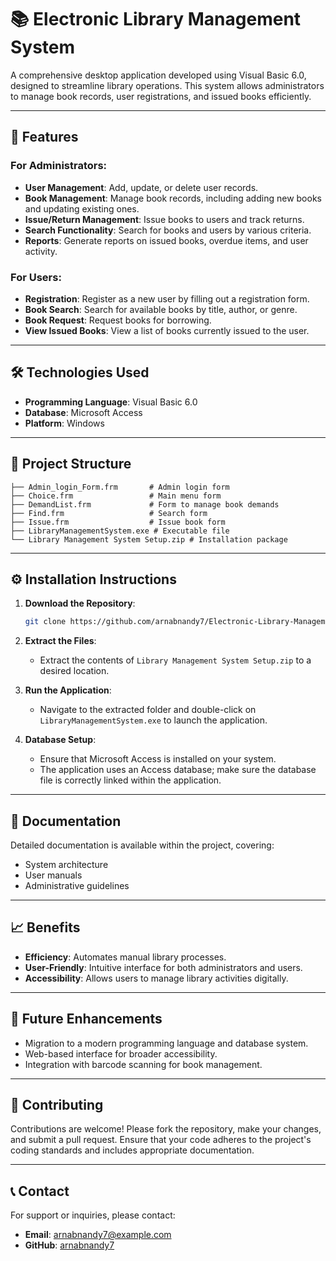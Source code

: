 # 📚 Electronic Library Management System

A comprehensive desktop application developed using Visual Basic 6.0, designed to streamline library operations. This system allows administrators to manage book records, user registrations, and issued books efficiently.

---

## 🚀 Features

### For Administrators:

- **User Management**: Add, update, or delete user records.
- **Book Management**: Manage book records, including adding new books and updating existing ones.
- **Issue/Return Management**: Issue books to users and track returns.
- **Search Functionality**: Search for books and users by various criteria.
- **Reports**: Generate reports on issued books, overdue items, and user activity.

### For Users:

- **Registration**: Register as a new user by filling out a registration form.
- **Book Search**: Search for available books by title, author, or genre.
- **Book Request**: Request books for borrowing.
- **View Issued Books**: View a list of books currently issued to the user.

---

## 🛠️ Technologies Used

- **Programming Language**: Visual Basic 6.0
- **Database**: Microsoft Access
- **Platform**: Windows

---

## 📂 Project Structure

```
├── Admin_login_Form.frm       # Admin login form
├── Choice.frm                 # Main menu form
├── DemandList.frm             # Form to manage book demands
├── Find.frm                   # Search form
├── Issue.frm                  # Issue book form
├── LibraryManagementSystem.exe # Executable file
└── Library Management System Setup.zip # Installation package
```

---

## ⚙️ Installation Instructions

1. **Download the Repository**:

   ```bash
   git clone https://github.com/arnabnandy7/Electronic-Library-Management-System.git
   ```

2. **Extract the Files**:

   - Extract the contents of `Library Management System Setup.zip` to a desired location.

3. **Run the Application**:

   - Navigate to the extracted folder and double-click on `LibraryManagementSystem.exe` to launch the application.

4. **Database Setup**:

   - Ensure that Microsoft Access is installed on your system.
   - The application uses an Access database; make sure the database file is correctly linked within the application.

---

## 📄 Documentation

Detailed documentation is available within the project, covering:

- System architecture
- User manuals
- Administrative guidelines

---

## 📈 Benefits

- **Efficiency**: Automates manual library processes.
- **User-Friendly**: Intuitive interface for both administrators and users.
- **Accessibility**: Allows users to manage library activities digitally.

---

## 🔧 Future Enhancements

- Migration to a modern programming language and database system.
- Web-based interface for broader accessibility.
- Integration with barcode scanning for book management.

---

## 🤝 Contributing

Contributions are welcome! Please fork the repository, make your changes, and submit a pull request. Ensure that your code adheres to the project's coding standards and includes appropriate documentation.

---

## 📞 Contact

For support or inquiries, please contact:

- **Email**: [arnabnandy7@example.com](mailto:arnabnandy7)
- **GitHub**: [arnabnandy7](https://github.com/arnabnandy7)

